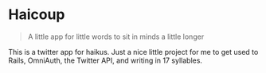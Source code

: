 Haicoup
=======

> A little app for
> little words to sit in minds
> a little longer

This is a twitter app for haikus. Just a nice little project for me to get used to Rails, OmniAuth, the Twitter API, and writing in 17 syllables. 
